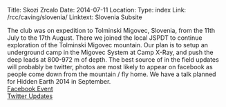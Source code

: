 Title: Skozi Zrcalo
Date: 2014-07-11
Location:
Type: index
Link: /rcc/caving/slovenia/
Linktext: Slovenia Subsite

The club was on expedition to Tolminski Migovec, Slovenia, from the 11th July to the 17th August. There we joined the local JSPDT to continue exploration of the Tolminski Migovec mountain. Our plan is to setup an underground camp in the Migovec System at Camp X-Ray, and push the deep leads at 800-972 m of depth. The best source of in the field updates will probably be twitter, photos are most likely to appear on facebook as people come down from the mountain / fly home. We have a talk planned for Hidden Earth 2014 in September.    
[Facebook Event](https://www.facebook.com/events/606093562822926/)    
[Twitter Updates](https://twitter.com/iccc)
